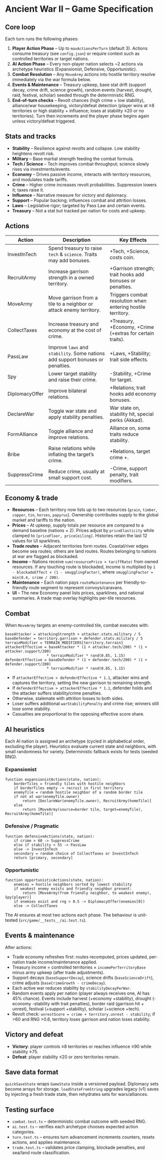 # Ancient War II – Game Specification

## Core loop

Each turn runs the following phases:

1. **Player Action Phase** – Up to `maxActionsPerTurn` (default 3). Actions consume treasury (see `config.json`) or require context such as controlled territories or target nations.
2. **AI Action Phase** – Every non-player nation selects ~2 actions via archetype heuristics (Expansionist, Defensive, Opportunistic).
3. **Combat Resolution** – Any `MoveArmy` actions into hostile territory resolve immediately via the war formula below.
4. **Events & Maintenance** – Treasury upkeep, base stat drift (support decay, crime drift, science growth), random events (harvest, drought, raid, festival, scholar) seeded through the deterministic RNG.
5. **End-of-turn checks** – Revolt chances (high crime + low stability), alliance/war housekeeping, victory/defeat detection (player wins at ≥8 territories or high stability + influence; loses at stability ≤20 or no territories). Turn then increments and the player phase begins again unless victory/defeat triggered.

## Stats and tracks

* **Stability** – Resilience against revolts and collapse. Low stability heightens revolt risk.
* **Military** – Base martial strength feeding the combat formula.
* **Tech / Science** – Tech improves combat throughput; science slowly rises via investments/events.
* **Economy** – Drives passive income, interacts with territory resources, and modulates trade tariffs.
* **Crime** – Higher crime increases revolt probabilities. Suppression lowers it; taxes raise it.
* **Influence** – Narrative measure for victory and diplomacy.
* **Support** – Popular backing; influences combat and attrition losses.
* **Laws** – Legislative rigor; targeted by Pass Law and certain events.
* **Treasury** – Not a stat but tracked per nation for costs and upkeep.

## Actions

| Action | Description | Key Effects |
| ------ | ----------- | ----------- |
| InvestInTech | Spend treasury to raise `tech` & `science`. Traits may add bonuses. | +Tech, +Science, costs coin. |
| RecruitArmy | Increase garrison strength in a owned territory. | +Garrison strength; trait hooks add bonuses or penalties. |
| MoveArmy | Move garrison from a tile to a neighbor or attack enemy territory. | Triggers combat resolution when entering hostile territory. |
| CollectTaxes | Increase treasury and economy at the cost of crime. | +Treasury, +Economy, +Crime (+extras for certain traits). |
| PassLaw | Improve `laws` and `stability`. Some nations add support bonuses or penalties. | +Laws, +Stability; trait side effects. |
| Spy | Lower target stability and raise their crime. | -Stability, +Crime for target. |
| DiplomacyOffer | Improve bilateral relations. | +Relations; trait hooks add economy bonuses. |
| DeclareWar | Toggle war state and apply stability penalties. | War state on, stability hit, special perks (Akkad). |
| FormAlliance | Toggle alliance and improve relations. | Alliance on, some traits reduce stability. |
| Bribe | Raise relations while inflating the target’s crime. | +Relations, target crime +. |
| SuppressCrime | Reduce crime, usually at small support cost. | -Crime, support penalty, trait modifiers. |

## Economy & trade

* **Resources** – Each territory now lists up to two resources (`grain`, `timber`, `copper`, `tin`, `horses`, `papyrus`). Ownership contributes supply to the global market and tariffs to the nation.
* **Prices** – At upkeep, supply totals per resource are compared to a demand baseline (nations × 2). Prices adjust by `priceElasticity` while clamped to `[priceFloor, priceCeiling]`. Histories retain the last 12 values for UI sparklines.
* **Trade routes** – Adjacent territories form routes. Coastal/river edges become sea routes; others are land routes. Routes belonging to nations at war are flagged as blockaded.
* **Income** – Nations receive `sum(resourcePrice × tariffRate)` from owned resources. If any touching route is blockaded, income is multiplied by `1 - blockadeEffect × (1 - smugglingFactor)`, where `smugglingFactor = min(0.4, crime / 200)`.
* **Maintenance** – Each nation pays `routeMaintenance` per friendly-to-friendly route segment to represent convoys/caravans.
* **UI** – The new Economy panel lists prices, sparklines, and national summaries. A trade map overlay highlights per-tile resources.

## Combat

When `MoveArmy` targets an enemy-controlled tile, combat executes with:

```
baseAttacker = attackingStrength + attacker.stats.military / 5
baseDefender = territory.garrison + defender.stats.military / 5
terrainModifier = TERRAIN_MODIFIERS[territory.terrain]
attackerEffective = baseAttacker * (1 + attacker.tech/200) * (1 + attacker.support/200)
                   * terrainModifier * rand(0.85, 1.15)
defenderEffective = baseDefender * (1 + defender.tech/200) * (1 + defender.support/200)
                   * terrainModifier * rand(0.85, 1.15)
```

* If `attackerEffective > defenderEffective * 1.1`, attacker wins and captures the territory, setting the new garrison to remaining strength.
* If `defenderEffective > attackerEffective * 1.1`, defender holds and the attacker suffers stability/crime penalties.
* Otherwise, stalemate with attrition losses to both sides.
* Loser suffers additional `warStabilityPenalty` and crime rise; winners still lose some stability.
* Casualties are proportional to the opposing effective score share.

## AI heuristics

Each AI nation is assigned an archetype (cycled in alphabetical order, excluding the player). Heuristics evaluate current state and neighbors, with small randomness for variety. Deterministic fallback exists for tests (seeded RNG).

### Expansionist

```
function expansionistActions(state, nation):
    borderTiles = friendly tiles with hostile neighbors
    if borderTiles empty -> recruit in first territory
    enemyTile = random hostile neighbor of a random border tile
    if not at war(enemyTile.owner)
        return [DeclareWar(enemyTile.owner), RecruitArmy(homeTile)]
    else
        return [MoveArmy(source=border tile, target=enemyTile), RecruitArmy(homeTile)]
```

### Defensive / Pragmatic

```
function defensiveActions(state, nation):
    if crime > 60 -> SuppressCrime
    else if stability < 55 -> PassLaw
    else -> InvestInTech
    secondary = random choice of CollectTaxes or InvestInTech
    return [primary, secondary]
```

### Opportunistic

```
function opportunisticActions(state, nation):
    enemies = hostile neighbors sorted by lowest stability
    if weakest enemy exists and friendly neighbor present:
        return [MoveArmy(from friendly neighbor, to weakest enemy), Spy(player)]
    if enemies exist and rng > 0.5 -> DiplomacyOffer(enemies[0])
    else -> CollectTaxes
```

The AI ensures at most two actions each phase. The behaviour is unit-tested (`src/game/__tests__/ai.test.ts`).

## Events & maintenance

After actions:

* Trade economy refreshes first: routes recomputed, prices updated, per-nation trade income/maintenance applied.
* Treasury income = controlled territories × `incomePerTerritoryBase` minus army upkeep (after trade adjustments).
* Support decays (`baseSupportDecay`), science drifts (`baseScienceDrift`), crime adjusts (`baseCrimeGrowth - crimeDecay`).
* Each active war reduces stability by `stabilityDecayPerWar`.
* Random events apply per nation (player always receives one, AI has 45% chance). Events include harvest (+economy +stability), drought (-economy -stability with trait penalties), border raid (garrison hit + unrest), festival (+support +stability), scholar (+science +tech).
* Revolt check: `unrestScore = crime + territory.unrest - stability`; if >60 and RNG >0.6, territory loses garrison and nation loses stability.

## Victory and defeat

* **Victory**: player controls ≥8 territories or reaches influence ≥90 while stability ≥75.
* **Defeat**: player stability ≤20 or zero territories remain.

## Save data format

`quickSaveState` wraps `GameState` inside a versioned payload. Diplomacy sets become arrays for storage. `loadStateFromString` upgrades legacy (v1) saves by injecting a fresh trade state, then rehydrates sets for wars/alliances.

## Testing surface

* `combat.test.ts` – deterministic combat outcome with seeded RNG.
* `ai.test.ts` – verifies each archetype chooses expected action categories.
* `turn.test.ts` – ensures turn advancement increments counters, resets actions, and applies maintenance.
* `trade.test.ts` – validates price clamping, blockade penalties, and sea/land route classification.

